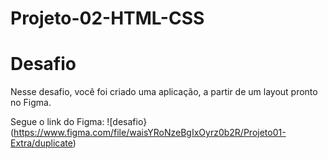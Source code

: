 # Projeto-02-HTML-CSS
# Desafio
Nesse desafio, você foi criado uma aplicação, a partir de um layout pronto no Figma. 

Segue o link do Figma: ![desafio}(https://www.figma.com/file/waisYRoNzeBgIxOyrz0b2R/Projeto01-Extra/duplicate)
